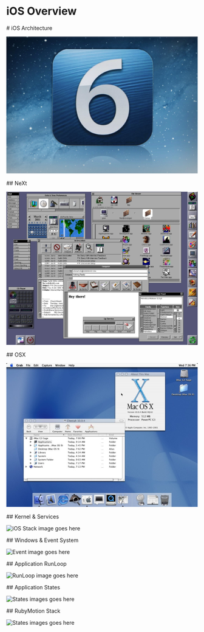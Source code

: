 # iOS Overview

<slide>
# iOS Architecture

![iOS](iOS.jpeg "iOS") 

</slide>

<slide>
## NeXt

![NeXT](NeXT.jpeg "NeXT") 

</slide>

<slide>
## OSX 

![OSX](Cheetah.jpeg "OSX Cheetah") 

</slide>

<slide>
## Kernel & Services

![iOS Stack image goes here](/images/photo.jpeg "iOS Layers") 

</slide>

<slide>
## Windows & Event System

![Event image goes here](/images/photo.jpeg "Event System") 

</slide>

<slide>
## Application RunLoop

![RunLoop image goes here](/images/photo.jpeg "Run loop") 

</slide>

<slide>
## Application States

![States images goes here](/images/photo.jpeg "Application States") 

</slide>

<slide>
## RubyMotion Stack

![States images goes here](/images/photo.jpeg "RubyMotion Stack") 

</slide>
